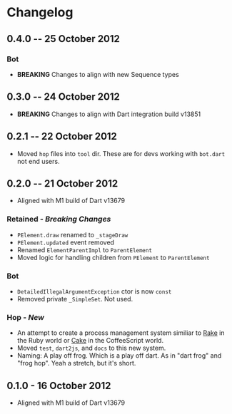 # Changelog

## 0.4.0 -- 25 October 2012

### Bot

* __BREAKING__ Changes to align with new Sequence types

## 0.3.0 -- 24 October 2012

* __BREAKING__ Changes to align with Dart integration build v13851 

## 0.2.1 -- 22 October 2012

* Moved `hop` files into `tool` dir. These are for devs working with `bot.dart` not end users.

## 0.2.0 -- 21 October 2012

* Aligned with M1 build of Dart v13679

### Retained - *Breaking Changes*
* `PElement.draw` renamed to `_stageDraw`
* `PElement.updated` event removed
* Renamed `ElementParentImpl` to `ParentElement`
* Moved logic for handling children from `PElement` to `ParentElement`

### Bot
* `DetailedIllegalArgumentException` ctor is now `const`
* Removed private `_SimpleSet`. Not used.

### Hop - *New*
* An attempt to create a process management system similiar to [Rake](http://rake.rubyforge.org/) in the Ruby world or [Cake](http://coffeescript.org/#cake) in the CoffeeScript world.
* Moved `test`, `dart2js`, and `docs` to this new system.
* Naming: A play off frog. Which is a play off dart. As in "dart frog" and "frog hop". Yeah a stretch, but it's short.

## 0.1.0 - 16 October 2012

* Aligned with M1 build of Dart v13679
